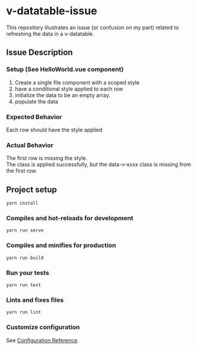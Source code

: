 # v-datatable-issue
This repository illustrates an issue (or confusion on my part) related to 
refreshing the data in a v-datatable.

## Issue Description
### Setup (See HelloWorld.vue component)
1. Create a single file component with a scoped style 
1. have a conditional style applied to each row
1. initialize the data to be an empty array.
1. populate the data 
### Expected Behavior
Each row should have the style applied
### Actual Behavior 
The first row is missing the style.  
The class is applied successfully, but the data-v-xxxx class is missing from the first row. 
  

## Project setup
```
yarn install
```

### Compiles and hot-reloads for development
```
yarn run serve
```

### Compiles and minifies for production
```
yarn run build
```

### Run your tests
```
yarn run test
```

### Lints and fixes files
```
yarn run lint
```

### Customize configuration
See [Configuration Reference](https://cli.vuejs.org/config/).
